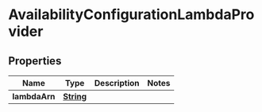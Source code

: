 

# AvailabilityConfigurationLambdaProvider


## Properties

| Name | Type | Description | Notes |
|------------ | ------------- | ------------- | -------------|
|**lambdaArn** | [**String**](String.md) |  |  |



